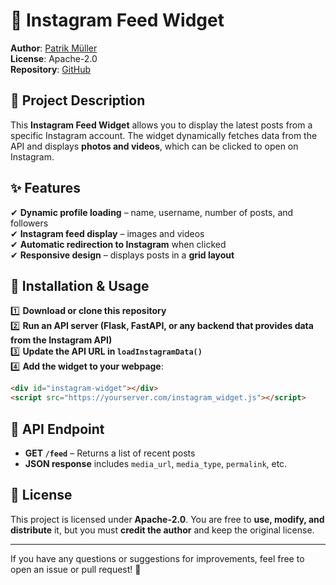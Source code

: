 # 📸 Instagram Feed Widget

**Author**: [Patrik Müller](https://github.com/WolverStones)  
**License**: Apache-2.0  
**Repository**: [GitHub](https://github.com/WolverStones)  

## 🎯 Project Description
This **Instagram Feed Widget** allows you to display the latest posts from a specific Instagram account. The widget dynamically fetches data from the API and displays **photos and videos**, which can be clicked to open on Instagram.

## ✨ Features
✔ **Dynamic profile loading** – name, username, number of posts, and followers  
✔ **Instagram feed display** – images and videos  
✔ **Automatic redirection to Instagram** when clicked  
✔ **Responsive design** – displays posts in a **grid layout**  

## 🔧 Installation & Usage
1️⃣ **Download or clone this repository**  
2️⃣ **Run an API server (Flask, FastAPI, or any backend that provides data from the Instagram API)**  
3️⃣ **Update the API URL in `loadInstagramData()`**  
4️⃣ **Add the widget to your webpage**:

```html
<div id="instagram-widget"></div>
<script src="https://yourserver.com/instagram_widget.js"></script>
```

## 🔗 API Endpoint
- **GET `/feed`** – Returns a list of recent posts  
- **JSON response** includes `media_url`, `media_type`, `permalink`, etc.

## 📜 License
This project is licensed under **Apache-2.0**. You are free to **use, modify, and distribute** it, but you must **credit the author** and keep the original license.

---

If you have any questions or suggestions for improvements, feel free to open an issue or pull request! 🚀

